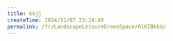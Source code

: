 ```yaml
---
title: kkjj
createTime: 2024/11/07 23:24:40
permalink: /fr/LandscapeLeisureGreenSpace/61KIBkkU/
---
```

